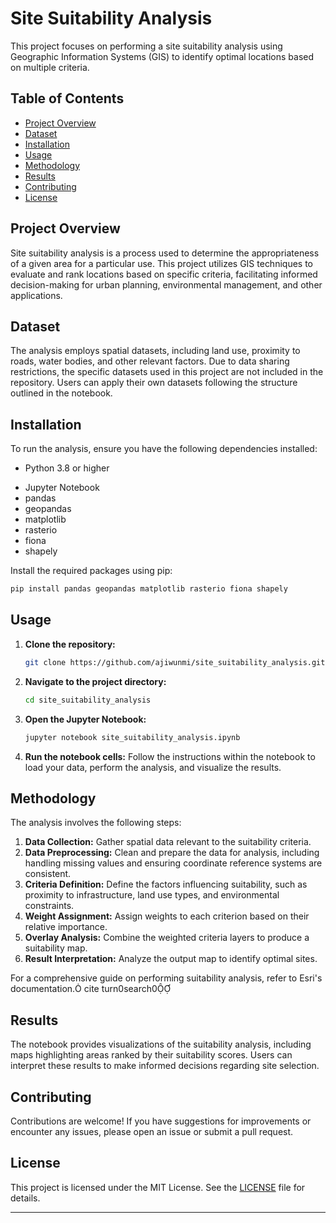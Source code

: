 # Site Suitability Analysis

This project focuses on performing a site suitability analysis using Geographic Information Systems (GIS) to identify optimal locations based on multiple criteria.

## Table of Contents

* [Project Overview](https://chatgpt.com/c/67699dc8-2ff4-8001-b75b-601d3ee729e7#project-overview)
* [Dataset](https://chatgpt.com/c/67699dc8-2ff4-8001-b75b-601d3ee729e7#dataset)
* [Installation](https://chatgpt.com/c/67699dc8-2ff4-8001-b75b-601d3ee729e7#installation)
* [Usage](https://chatgpt.com/c/67699dc8-2ff4-8001-b75b-601d3ee729e7#usage)
* [Methodology](https://chatgpt.com/c/67699dc8-2ff4-8001-b75b-601d3ee729e7#methodology)
* [Results](https://chatgpt.com/c/67699dc8-2ff4-8001-b75b-601d3ee729e7#results)
* [Contributing](https://chatgpt.com/c/67699dc8-2ff4-8001-b75b-601d3ee729e7#contributing)
* [License](https://chatgpt.com/c/67699dc8-2ff4-8001-b75b-601d3ee729e7#license)

## Project Overview

Site suitability analysis is a process used to determine the appropriateness of a given area for a particular use. This project utilizes GIS techniques to evaluate and rank locations based on specific criteria, facilitating informed decision-making for urban planning, environmental management, and other applications.

## Dataset

The analysis employs spatial datasets, including land use, proximity to roads, water bodies, and other relevant factors. Due to data sharing restrictions, the specific datasets used in this project are not included in the repository. Users can apply their own datasets following the structure outlined in the notebook.

## Installation

To run the analysis, ensure you have the following dependencies installed:

- Python 3.8 or higher

* Jupyter Notebook
* pandas
* geopandas
* matplotlib
* rasterio
* fiona
* shapely

Install the required packages using pip:

```bash
pip install pandas geopandas matplotlib rasterio fiona shapely
```

## Usage

1. **Clone the repository:**
   ```bash
   git clone https://github.com/ajiwunmi/site_suitability_analysis.git
   ```
2. **Navigate to the project directory:**
   ```bash
   cd site_suitability_analysis
   ```
3. **Open the Jupyter Notebook:**
   ```bash
   jupyter notebook site_suitability_analysis.ipynb
   ```
4. **Run the notebook cells:**
   Follow the instructions within the notebook to load your data, perform the analysis, and visualize the results.

## Methodology

The analysis involves the following steps:

1. **Data Collection:** Gather spatial data relevant to the suitability criteria.
2. **Data Preprocessing:** Clean and prepare the data for analysis, including handling missing values and ensuring coordinate reference systems are consistent.
3. **Criteria Definition:** Define the factors influencing suitability, such as proximity to infrastructure, land use types, and environmental constraints.
4. **Weight Assignment:** Assign weights to each criterion based on their relative importance.
5. **Overlay Analysis:** Combine the weighted criteria layers to produce a suitability map.
6. **Result Interpretation:** Analyze the output map to identify optimal sites.

For a comprehensive guide on performing suitability analysis, refer to Esri's documentation. cite turn0search0

## Results

The notebook provides visualizations of the suitability analysis, including maps highlighting areas ranked by their suitability scores. Users can interpret these results to make informed decisions regarding site selection.

## Contributing

Contributions are welcome! If you have suggestions for improvements or encounter any issues, please open an issue or submit a pull request.

## License

This project is licensed under the MIT License. See the [LICENSE](https://chatgpt.com/c/LICENSE) file for details.

---
